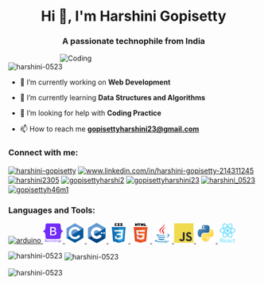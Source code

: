 <h1 align="center">Hi 👋, I'm Harshini Gopisetty</h1>
<h3 align="center">A passionate technophile from India</h3>
<img align="right" alt="Coding" width="400" src="https://cdn.dribbble.com/users/2704414/screenshots/7466903/media/b08ab576316bd4582fef189f471cd9e5.gif">

<p align="left"> <img src="https://komarev.com/ghpvc/?username=harshini-0523&label=Profile%20views&color=0e75b6&style=flat" alt="harshini-0523" /> </p>

- 🔭 I’m currently working on **Web Development**

- 🌱 I’m currently learning **Data Structures and Algorithms**

- 🤝 I’m looking for help with **Coding Practice**

- 📫 How to reach me **gopisettyharshini23@gmail.com**

<h3 align="left">Connect with me:</h3>
<p align="left">
<a href="https://codepen.io/harshini-gopisetty" target="blank"><img align="center" src="https://raw.githubusercontent.com/rahuldkjain/github-profile-readme-generator/master/src/images/icons/Social/codepen.svg" alt="harshini-gopisetty" height="30" width="40" /></a>
<a href="https://linkedin.com/in/harshini-gopisetty-214311245" target="blank"><img align="center" src="https://raw.githubusercontent.com/rahuldkjain/github-profile-readme-generator/master/src/images/icons/Social/linked-in-alt.svg" alt="www.linkedin.com/in/harshini-gopisetty-214311245" height="30" width="40" /></a>
<a href="https://www.codechef.com/users/harshini2305" target="blank"><img align="center" src="https://cdn.jsdelivr.net/npm/simple-icons@3.1.0/icons/codechef.svg" alt="harshini2305" height="30" width="40" /></a>
<a href="https://www.hackerrank.com/gopisettyharshi2" target="blank"><img align="center" src="https://raw.githubusercontent.com/rahuldkjain/github-profile-readme-generator/master/src/images/icons/Social/hackerrank.svg" alt="gopisettyharshi2" height="30" width="40" /></a>
<a href="https://codeforces.com/profile/gopisettyharshini23" target="blank"><img align="center" src="https://raw.githubusercontent.com/rahuldkjain/github-profile-readme-generator/master/src/images/icons/Social/codeforces.svg" alt="gopisettyharshini23" height="30" width="40" /></a>
<a href="https://www.leetcode.com/harshini_0523" target="blank"><img align="center" src="https://raw.githubusercontent.com/rahuldkjain/github-profile-readme-generator/master/src/images/icons/Social/leet-code.svg" alt="harshini_0523" height="30" width="40" /></a>
<a href="https://auth.geeksforgeeks.org/user/gopisettyh46m1" target="blank"><img align="center" src="https://raw.githubusercontent.com/rahuldkjain/github-profile-readme-generator/master/src/images/icons/Social/geeks-for-geeks.svg" alt="gopisettyh46m1" height="30" width="40" /></a>
</p>

<h3 align="left">Languages and Tools:</h3>
<p align="left"> <a href="https://www.arduino.cc/" target="_blank" rel="noreferrer"> <img src="https://cdn.worldvectorlogo.com/logos/arduino-1.svg" alt="arduino" width="40" height="40"/> </a> <a href="https://getbootstrap.com" target="_blank" rel="noreferrer"> <img src="https://raw.githubusercontent.com/devicons/devicon/master/icons/bootstrap/bootstrap-plain-wordmark.svg" alt="bootstrap" width="40" height="40"/> </a> <a href="https://www.cprogramming.com/" target="_blank" rel="noreferrer"> <img src="https://raw.githubusercontent.com/devicons/devicon/master/icons/c/c-original.svg" alt="c" width="40" height="40"/> </a> <a href="https://www.w3schools.com/cpp/" target="_blank" rel="noreferrer"> <img src="https://raw.githubusercontent.com/devicons/devicon/master/icons/cplusplus/cplusplus-original.svg" alt="cplusplus" width="40" height="40"/> </a> <a href="https://www.w3schools.com/css/" target="_blank" rel="noreferrer"> <img src="https://raw.githubusercontent.com/devicons/devicon/master/icons/css3/css3-original-wordmark.svg" alt="css3" width="40" height="40"/> </a> <a href="https://www.w3.org/html/" target="_blank" rel="noreferrer"> <img src="https://raw.githubusercontent.com/devicons/devicon/master/icons/html5/html5-original-wordmark.svg" alt="html5" width="40" height="40"/> </a> <a href="https://www.java.com" target="_blank" rel="noreferrer"> <img src="https://raw.githubusercontent.com/devicons/devicon/master/icons/java/java-original.svg" alt="java" width="40" height="40"/> </a> <a href="https://developer.mozilla.org/en-US/docs/Web/JavaScript" target="_blank" rel="noreferrer"> <img src="https://raw.githubusercontent.com/devicons/devicon/master/icons/javascript/javascript-original.svg" alt="javascript" width="40" height="40"/> </a> <a href="https://www.python.org" target="_blank" rel="noreferrer"> <img src="https://raw.githubusercontent.com/devicons/devicon/master/icons/python/python-original.svg" alt="python" width="40" height="40"/> </a> <a href="https://reactjs.org/" target="_blank" rel="noreferrer"> <img src="https://raw.githubusercontent.com/devicons/devicon/master/icons/react/react-original-wordmark.svg" alt="react" width="40" height="40"/> </a> </p>

<p><img align="left" src="https://github-readme-stats.vercel.app/api/top-langs?username=harshini-0523&show_icons=true&locale=en&layout=compact" alt="harshini-0523" /></p>

<p>&nbsp;<img align="center" src="https://github-readme-stats.vercel.app/api?username=harshini-0523&show_icons=true&locale=en" alt="harshini-0523" /></p>

<p><img align="center" src="https://github-readme-streak-stats.herokuapp.com/?user=harshini-0523&" alt="harshini-0523" /></p>
